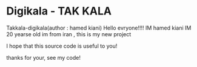 # Digikala - TAK KALA
Takkala-digikala(author : hamed kiani)
Hello evryone!!!!    IM hamed kiani IM 20 yearse old im from iran , this is my new project 

I hope that this source code is useful to you!


thanks for your, see my code!
